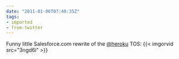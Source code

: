 ```yaml
---
date: "2011-01-06T07:40:35Z"
tags:
- imported
- from-twitter
---
```

Funny little Salesforce.com rewrite of the [@heroku](https://twitter.com/heroku) TOS:  {{< imgorvid src="3ngd6i" >}}
